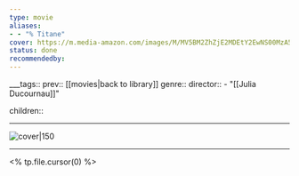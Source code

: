 ```yaml
---
type: movie
aliases:
- - "% Titane"
cover: https://m.media-amazon.com/images/M/MV5BM2ZhZjE2MDEtY2EwNS00MzA5LTkxZTctOGQ5MDE0NTQ2YzdmXkEyXkFqcGc@._V1_SX300.jpg
status: done
recommendedby:
---
```

___tags:: prev:: [[movies|back to library]]
genre::
director:: - "[[Julia Ducournau]]"
  
children::
___
![cover|150](https://m.media-amazon.com/images/M/MV5BM2ZhZjE2MDEtY2EwNS00MzA5LTkxZTctOGQ5MDE0NTQ2YzdmXkEyXkFqcGc@._V1_SX300.jpg)
___
<% tp.file.cursor(0) %>
